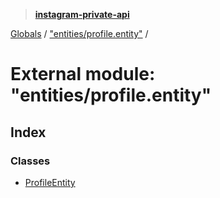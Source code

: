> **[instagram-private-api](../README.md)**

[Globals](../globals.md) / ["entities/profile.entity"](_entities_profile_entity_.md) /

# External module: "entities/profile.entity"

## Index

### Classes

* [ProfileEntity](../classes/_entities_profile_entity_.profileentity.md)